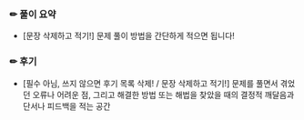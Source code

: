 ### ✏ 풀이 요약
 - [문장 삭제하고 적기!] 문제 풀이 방법을 간단하게 적으면 됩니다!

### ✏ 후기
 - [필수 아님, 쓰지 않으면 후기 목록 삭제! / 문장 삭제하고 적기!] 문제를 풀면서 겪었던 오류나 어려운 점, 그리고 해결한 방법 또는 
해법을 찾았을 때의 결정적 깨달음과 단서나 피드백을 적는 공간